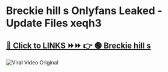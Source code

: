 
 # Breckie hill s Onlyfans Leaked - Update Files xeqh3

## <h2><a href="https://clipsfans.com/Breckie_hill_s&ref=git">🔗 Click to LINKS ⏩⏩ 👉 🟢 Breckie hill s </a></h2>

<a href="https://clipsfans.com/Breckie_hill_s&ref=git" rel="nofollow" data-target="animated-image.originalLink"><img src="https://i.ibb.co.com/xMMVF88/686577567.gif" alt="Viral Video Original" style="max-width: 100%; display: inline-block;" data-target="animated-image.originalImage"></a>

